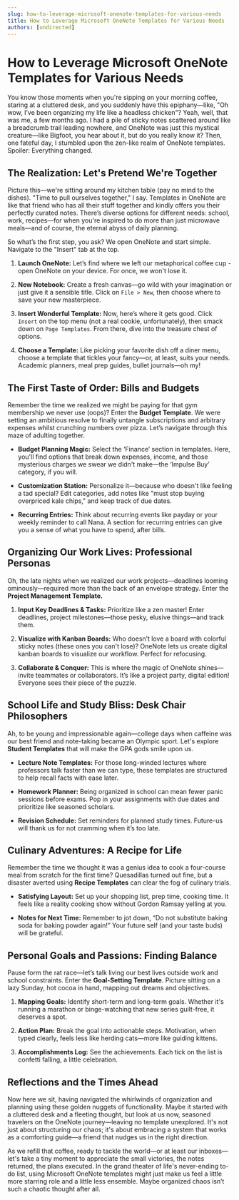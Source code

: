 ```yaml
---
slug: how-to-leverage-microsoft-onenote-templates-for-various-needs
title: How to Leverage Microsoft OneNote Templates for Various Needs
authors: [undirected]
---
```



# How to Leverage Microsoft OneNote Templates for Various Needs

You know those moments when you're sipping on your morning coffee, staring at a cluttered desk, and you suddenly have this epiphany—like, "Oh wow, I’ve been organizing my life like a headless chicken"? Yeah, well, that was me, a few months ago. I had a pile of sticky notes scattered around like a breadcrumb trail leading nowhere, and OneNote was just this mystical creature—like Bigfoot, you hear about it, but do you really know it? Then, one fateful day, I stumbled upon the zen-like realm of OneNote templates. Spoiler: Everything changed. 

## The Realization: Let's Pretend We're Together

Picture this—we're sitting around my kitchen table (pay no mind to the dishes). "Time to pull ourselves together," I say. Templates in OneNote are like that friend who has all their stuff together and kindly offers you their perfectly curated notes. There’s diverse options for different needs: school, work, recipes—for when you're inspired to do more than just microwave meals—and of course, the eternal abyss of daily planning.

So what’s the first step, you ask? We open OneNote and start simple. Navigate to the "Insert" tab at the top.

1. **Launch OneNote:** Let’s find where we left our metaphorical coffee cup - open OneNote on your device. For once, we won't lose it.

2. **New Notebook:** Create a fresh canvas—go wild with your imagination or just give it a sensible title. Click on `File > New`, then choose where to save your new masterpiece.

3. **Insert Wonderful Template:** Now, here’s where it gets good. Click `Insert` on the top menu (not a real cookie, unfortunately), then smack down on `Page Templates`. From there, dive into the treasure chest of options.

4. **Choose a Template:** Like picking your favorite dish off a diner menu, choose a template that tickles your fancy—or, at least, suits your needs. Academic planners, meal prep guides, bullet journals—oh my!

## The First Taste of Order: Bills and Budgets

Remember the time we realized we might be paying for that gym membership we never use (oops)? Enter the **Budget Template**. We were setting an ambitious resolve to finally untangle subscriptions and arbitrary expenses whilst crunching numbers over pizza. Let’s navigate through this maze of adulting together.

- **Budget Planning Magic:** Select the ‘Finance’ section in templates. Here, you'll find options that break down expenses, income, and those mysterious charges we swear we didn't make—the ‘Impulse Buy’ category, if you will.

- **Customization Station:** Personalize it—because who doesn't like feeling a tad special? Edit categories, add notes like "must stop buying overpriced kale chips," and keep track of due dates.

- **Recurring Entries:** Think about recurring events like payday or your weekly reminder to call Nana. A section for recurring entries can give you a sense of what you have to spend, after bills.

## Organizing Our Work Lives: Professional Personas

Oh, the late nights when we realized our work projects—deadlines looming ominously—required more than the back of an envelope strategy. Enter the **Project Management Template.**

1. **Input Key Deadlines & Tasks:** Prioritize like a zen master! Enter deadlines, project milestones—those pesky, elusive things—and track them.

2. **Visualize with Kanban Boards:** Who doesn’t love a board with colorful sticky notes (these ones you can't lose)? OneNote lets us create digital kanban boards to visualize our workflow. Perfect for refocusing.

3. **Collaborate & Conquer:** This is where the magic of OneNote shines—invite teammates or collaborators. It’s like a project party, digital edition! Everyone sees their piece of the puzzle.

## School Life and Study Bliss: Desk Chair Philosophers

Ah, to be young and impressionable again—college days when caffeine was our best friend and note-taking became an Olympic sport. Let's explore **Student Templates** that will make the GPA gods smile upon us.

- **Lecture Note Templates:** For those long-winded lectures where professors talk faster than we can type, these templates are structured to help recall facts with ease later.

- **Homework Planner:** Being organized in school can mean fewer panic sessions before exams. Pop in your assignments with due dates and prioritize like seasoned scholars.

- **Revision Schedule:** Set reminders for planned study times. Future-us will thank us for not cramming when it’s too late.

## Culinary Adventures: A Recipe for Life

Remember the time we thought it was a genius idea to cook a four-course meal from scratch for the first time? Quesadillas turned out fine, but a disaster averted using **Recipe Templates** can clear the fog of culinary trials.

- **Satisfying Layout:** Set up your shopping list, prep time, cooking time. It feels like a reality cooking show without Gordon Ramsay yelling at you.

- **Notes for Next Time:** Remember to jot down, “Do not substitute baking soda for baking powder again!” Your future self (and your taste buds) will be grateful.

## Personal Goals and Passions: Finding Balance

Pause form the rat race—let’s talk living our best lives outside work and school constraints. Enter the **Goal-Setting Template**. Picture sitting on a lazy Sunday, hot cocoa in hand, mapping out dreams and objectives.

1. **Mapping Goals:** Identify short-term and long-term goals. Whether it's running a marathon or binge-watching that new series guilt-free, it deserves a spot.

2. **Action Plan:** Break the goal into actionable steps. Motivation, when typed clearly, feels less like herding cats—more like guiding kittens.

3. **Accomplishments Log:** See the achievements. Each tick on the list is confetti falling, a little celebration.

## Reflections and the Times Ahead

Now here we sit, having navigated the whirlwinds of organization and planning using these golden nuggets of functionality. Maybe it started with a cluttered desk and a fleeting thought, but look at us now, seasoned travelers on the OneNote journey—leaving no template unexplored. It's not just about structuring our chaos; it's about embracing a system that works as a comforting guide—a friend that nudges us in the right direction.

As we refill that coffee, ready to tackle the world—or at least our inboxes—let's take a tiny moment to appreciate the small victories, the notes returned, the plans executed. In the grand theater of life's never-ending to-do list, using Microsoft OneNote templates might just make us feel a little more starring role and a little less ensemble. Maybe organized chaos isn’t such a chaotic thought after all.